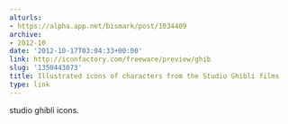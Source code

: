 ```yaml
---
alturls:
- https://alpha.app.net/bismark/post/1034409
archive:
- 2012-10
date: '2012-10-17T03:04:33+00:00'
link: http://iconfactory.com/freeware/preview/ghib
slug: '1350443073'
title: Illustrated icons of characters from the Studio Ghibli films
type: link
---
```


studio ghibli icons.

